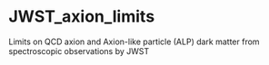 # JWST_axion_limits
Limits on QCD axion and Axion-like particle (ALP) dark matter from spectroscopic observations by JWST
